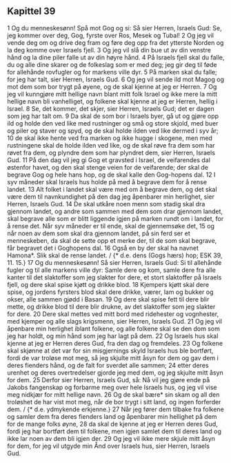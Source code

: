 ## Kapittel 39

1 Og du menneskesønn! Spå mot Gog og si: Så sier Herren, Israels Gud: Se, jeg kommer over deg, Gog, fyrste over Ros, Mesek og Tubal!
2 Og jeg vil vende deg om og drive deg fram og føre deg opp fra det ytterste Norden og la deg komme over Israels fjell.
3 Og jeg vil slå din bue ut av din venstre hånd og la dine piler falle ut av din høyre hånd.
4 På Israels fjell skal du falle, du og alle dine skarer og de folkeslag som er med deg; jeg gir deg til føde for allehånde rovfugler og for markens ville dyr.
5 På marken skal du falle; for jeg har talt, sier Herren, Israels Gud.
6 Og jeg vil sende ild mot Magog og mot dem som bor trygt på øyene, og de skal kjenne at jeg er Herren.
7 Og jeg vil kunngjøre mitt hellige navn blant mitt folk Israel og ikke mere la mitt hellige navn bli vanhelliget, og folkene skal kjenne at jeg er Herren, hellig i Israel.
8 Se, det kommer, det skjer, sier Herren, Israels Gud; det er dagen som jeg har talt om.
9 Da skal de som bor i Israels byer, gå ut og gjøre opp ild og holde den ved like med rustninger og små og store skjold, med buer og piler og staver og spyd, og de skal holde ilden ved like dermed i syv år;
10 de skal ikke hente ved fra marken og ikke hugge i skogene, men med rustningene skal de holde ilden ved like, og de skal røve fra dem som har røvet fra dem, og plyndre dem som har plyndret dem, sier Herren, Israels Gud.
11 På den dag vil jeg gi Gog et gravsted i Israel, de veifarendes dal østenfor havet, og den skal stenge veien for de veifarende; der skal de begrave Gog og hele hans hop, og de skal kalle den Gog-hopens dal.
12 I syv måneder skal Israels hus holde på med å begrave dem for å rense landet.
13 Alt folket i landet skal være med om å begrave dem, og det skal være dem til navnkundighet på den dag jeg åpenbarer min herlighet, sier Herren, Israels Gud.
14 De skal utkåre noen menn som stadig skal dra gjennom landet, og andre som sammen med dem som drar gjennom landet, skal begrave alle som er blitt liggende igjen på marken rundt om i landet, for å rense det. Når syv måneder er til ende, skal de gjennemsøke det,
15 og når noen av dem som skal dra gjennom landet, på sin ferd ser et menneskeben, da skal de sette opp et merke der, til de som skal begrave, får begravet det i Goghopens dal.
16 Også en by der skal ha navnet Hamona*. Slik skal de rense landet. / {* d.e. dens (Gogs hærs) hop; ESK 39, 11. 15.}
17 Og du menneskesønn! Så sier Herren, Israels Gud: Si til allehånde fugler og til alle markens ville dyr: Samle dere og kom, samle dere fra alle kanter til det slaktoffer som jeg slakter for dere, et stort slaktoffer på Israels fjell, og dere skal spise kjøtt og drikke blod.
18 Kjempers kjøtt skal dere spise, og jordens fyrsters blod skal dere drikke, værer, lam og bukker og okser, alle sammen gjødd i Basan.
19 Og dere skal spise fett til dere blir mette, og drikke blod til dere blir drukne, av det slaktoffer som jeg slakter for dere.
20 Dere skal mettes ved mitt bord med ridehester og vognhester, med kjemper og alle slags krigsmenn, sier Herren, Israels Gud.
21 Og jeg vil åpenbare min herlighet iblant folkene, og alle folkene skal se den dom som jeg har holdt, og min hånd som jeg har lagt på dem.
22 Og Israels hus skal kjenne at jeg er Herren deres Gud, fra den dag og fremdeles.
23 Og folkene skal skjønne at det var for sin misgjernings skyld Israels hus ble bortført, fordi de var troløse mot meg, så jeg skjulte mitt åsyn for dem og gav dem i deres fienders hånd, og de falt for sverdet alle sammen;
24 etter deres urenhet og deres overtredelser gjorde jeg med dem, og jeg skjulte mitt åsyn for dem.
25 Derfor sier Herren, Israels Gud, så: Nå vil jeg gjøre ende på Jakobs fangenskap og forbarme meg over hele Israels hus, og jeg vil vise meg nidkjær for mitt hellige navn.
26 Og de skal bære* sin skam og all den troløshet de har vist mot meg, når de bor trygt i sitt land, og ingen forferder dem. / {* d.e. ydmykende erkjenne.}
27 Når jeg fører dem tilbake fra folkene og samler dem fra deres fienders land og åpenbarer min hellighet på dem for de mange folks øyne,
28 da skal de kjenne at jeg er Herren deres Gud, fordi jeg har bortført dem til folkene, men igjen samlet dem til deres land og ikke lar noen av dem bli igjen der.
29 Og jeg vil ikke mere skjule mitt åsyn for dem, for jeg vil utgyde min Ånd over Israels hus, sier Herren, Israels Gud.
